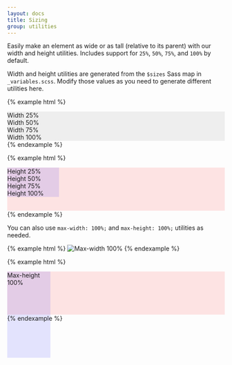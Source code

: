 ```yaml
---
layout: docs
title: Sizing
group: utilities
---
```


Easily make an element as wide or as tall (relative to its parent) with our width and height utilities. Includes support for `25%`, `50%`, `75%`, and `100%` by default.

Width and height utilities are generated from the `$sizes` Sass map in `_variables.scss`. Modify those values as you need to generate different utilities here.

{% example html %}
<div class="w-25 p-3" style="background-color: #eee;">Width 25%</div>
<div class="w-50 p-3" style="background-color: #eee;">Width 50%</div>
<div class="w-75 p-3" style="background-color: #eee;">Width 75%</div>
<div class="w-100 p-3" style="background-color: #eee;">Width 100%</div>
{% endexample %}

{% example html %}
<div style="height: 100px; background-color: rgba(255,0,0,0.1);">
  <div class="h-25 d-inline-block" style="width: 120px; background-color: rgba(0,0,255,.1)">Height 25%</div>
  <div class="h-50 d-inline-block" style="width: 120px; background-color: rgba(0,0,255,.1)">Height 50%</div>
  <div class="h-75 d-inline-block" style="width: 120px; background-color: rgba(0,0,255,.1)">Height 75%</div>
  <div class="h-100 d-inline-block" style="width: 120px; background-color: rgba(0,0,255,.1)">Height 100%</div>
</div>
{% endexample %}

You can also use `max-width: 100%;` and `max-height: 100%;` utilities as needed.

{% example html %}
<img class="mw-100" data-src="holder.js/1000px100?text=Max-width%20%3D%20100%25" alt="Max-width 100%">
{% endexample %}

{% example html %}
<div style="height: 100px; background-color: rgba(255,0,0,0.1);">
  <div class="mh-100" style="width: 100px; height: 200px; background-color: rgba(0,0,255,0.1);">Max-height 100%</div>
</div>
{% endexample %}

